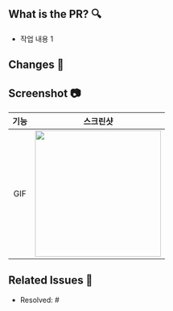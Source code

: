 ## What is the PR? 🔍
<!-- 아래 리스트를 지우고, 작업하게 된 배경을 적어주세요. -->
 - 작업 내용 1

## Changes 📝
<!-- 작업 내용 및 덧붙이고 싶은 내용이 있다면! -->

## Screenshot 📷
<!-- 작업한 화면이 있다면 스크린 샷으로 첨부해주세요.(선택!) -->

|    기능    |   스크린샷   |
| :-------------: | :----------: |
| GIF | <img src = "" width ="250">|

## Related Issues 💭
<!-- 작업한 이슈번호를 # 뒤에 붙여주세요. 수고했습니다~* -->
- Resolved: #
